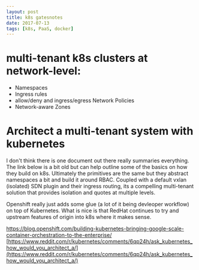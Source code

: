 ```yaml
---
layout: post
title: k8s gatesnotes
date: 2017-07-13
tags: [k8s, PaaS, docker]
---
```


# multi-tenant k8s clusters at network-level:

- Namespaces
- Ingress rules
- allow/deny and ingress/egress Network Policies
- Network-aware Zones

# Architect a multi-tenant system with kubernetes
I don't think there is one document out there really summaries everything. The link below is a bit old but can help outline some of the basics on how they build on k8s. Ultimately the primitives are the same but they abstract namespaces a bit and build it around RBAC. Coupled with a default vxlan (isolated) SDN plugin and their ingress routing, its a compelling multi-tenant solution that provides isolation and quotes at multiple levels.

Openshift really just adds some glue (a lot of it being devleoper workflow) on top of Kubernetes. What is nice is that RedHat continues to try and upstream features of origin into k8s where it makes sense.

https://blog.openshift.com/building-kubernetes-bringing-google-scale-container-orchestration-to-the-enterprise/
[https://www.reddit.com/r/kubernetes/comments/6qp24h/ask_kubernetes_how_would_you_architect_a/](https://www.reddit.com/r/kubernetes/comments/6qp24h/ask_kubernetes_how_would_you_architect_a/)
